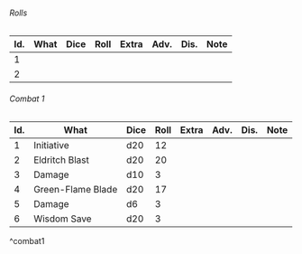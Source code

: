 

###### Rolls
| Id. | What | Dice | Roll | Extra | Adv. | Dis. | Note |
| --- | ---- | ---- | ---- | ----- | ---- | ---- | ---- |
| 1   |      |      |      |       |      |      |      |
| 2   |      |      |      |       |      |      |      |
 

###### Combat 1
| Id. | What              | Dice | Roll | Extra | Adv. | Dis. | Note |
| --- | ----------------- | ---- | ---- | ----- | ---- | ---- | ---- |
| 1   | Initiative        | d20  | 12   |       |      |      |      |
| 2   | Eldritch Blast    | d20  | 20   |       |      |      |      |
| 3   | Damage            | d10  | 3    |       |      |      |      |
| 4   | Green-Flame Blade | d20  | 17   |       |      |      |      |
| 5   | Damage            | d6   | 3    |       |      |      |      |
| 6   | Wisdom Save       | d20  | 3    |       |      |      |      |
^combat1